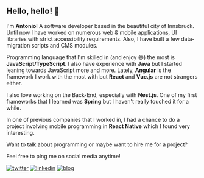 
## Hello, hello! 👋

I'm **Antonio**! A software developer based in the beautiful city of Innsbruck.
Until now I have worked on numerous web & mobile applications, UI libraries with strict accessibility requirements. Also, I have built a few data-migration scripts and CMS modules. 

Programming language that I'm skilled in (and enjoy 😄) the most is **JavaScript/TypeScript**. I also have experience with **Java** but I started leaning towards JavaScript more and more. 
Lately, **Angular** is the framework I work with the most with but **React** and **Vue.js** are not strangers either.

I also love working on the Back-End, especially with **Nest.js**. One of my first frameworks that I learned was **Spring** but I haven't really touched it for a while.

In one of previous companies that I worked in, I had a chance to do a project involving mobile programming in **React Native** which I found very interesting.

Want to talk about programming or maybe want to hire me for a project?

Feel free to ping me on social media anytime!

[![twitter](https://github.com/ToneyPK/ToneyPK/assets/2219701/cdfa86e6-baca-48b6-af94-4e297af540ec)](https://twitter.com/antoniopkvc)
[![linkedin](https://github.com/ToneyPK/ToneyPK/assets/2219701/5bdda40f-23c5-49e6-9327-fb37c23d0eac)](https://www.linkedin.com/in/antoniopekeljevic/)
[![blog](https://github.com/ToneyPK/ToneyPK/assets/2219701/4ee8ce80-b44b-46c2-badc-03b6beaca222)](https://blog.antoniopk.com)
